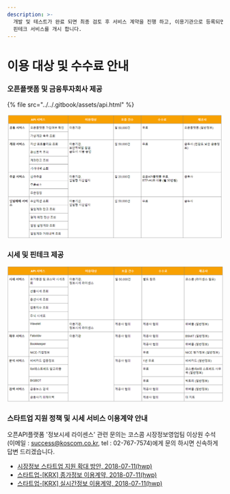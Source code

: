 ```yaml
---
description: >-
  개발 및 테스트가 완료 되면 최종 검토 후 서비스 계약을 진행 하고, 이용기관으로 등록되면 서비스를 위한 상용 서비스 계정을 발급 받고
  핀테크 서비스를 개시 합니다.
---
```


# 이용 대상 및 수수료 안내

### 오픈플랫폼 및 금융투자회사 제공

{% file src="../../.gitbook/assets/api.html" %}

![](../../.gitbook/assets/image%20%2866%29.png)

### 

### 시세 및 핀테크 제공

![](../../.gitbook/assets/image%20%28116%29.png)

### **스타트업 지원 정책 및 시세 서비스 이용계약 안내**

오픈API플랫폼 '정보시세 라이센스' 관련 문의는 코스콤 시장정보영업팀 이상원 수석 \(이메일 : [success@koscom.co.kr](mailto:success@koscom.co.kr), tel : 02-767-7574\)에게 문의 하시면 신속하게 답변 드리겠습니다.

*  [시장정보 스타트업 지원 확대 방안, 2018-07-11\(hwp\)](https://developers.koscom.co.kr/resources/documentation/Support_Startup_Plan-Market_Information_180702.hwp)
*  [스타트업-\[KRX\] 종가정보 이용계약, 2018-07-11\(hwp\)](https://developers.koscom.co.kr/resources/documentation/Contract_Startup_[KRX]ClosingPrice.hwp)
*  [스타트업-\[KRX\] 실시간정보 이용계약, 2018-07-11\(hwp\)](https://developers.koscom.co.kr/resources/documentation/Contract_Startup_[KRX]RealTime.hwp)

